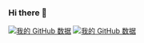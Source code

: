 ### Hi there 👋

[![我的 GitHub 数据](https://github-readme-stats.vercel.app/api?username=SteveYoungYc)]()
[![我的 GitHub 数据](https://github-readme-stats.vercel.app/api/top-langs/?username=SteveYoungYc&layout=compact)]()

<!--
**SteveYoungYc/SteveYoungYc** is a ✨ _special_ ✨ repository because its `README.md` (this file) appears on your GitHub profile.

Here are some ideas to get you started:

- 🔭 I’m currently working on ...
- 🌱 I’m currently learning ...
- 👯 I’m looking to collaborate on ...
- 🤔 I’m looking for help with ...
- 💬 Ask me about ...
- 📫 How to reach me: ...
- 😄 Pronouns: ...
- ⚡ Fun fact: ...
-->
